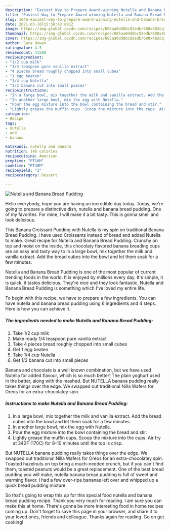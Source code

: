 ```yaml
---
description: "Easiest Way to Prepare Award-winning Nutella and Banana Bread Pudding"
title: "Easiest Way to Prepare Award-winning Nutella and Banana Bread Pudding"
slug: 1046-easiest-way-to-prepare-award-winning-nutella-and-banana-bread-pudding
date: 2021-03-16T15:58:43.891Z
image: https://img-global.cpcdn.com/recipes/685aa0dd8bc92edb/680x482cq70/nutella-and-banana-bread-pudding-recipe-main-photo.jpg
thumbnail: https://img-global.cpcdn.com/recipes/685aa0dd8bc92edb/680x482cq70/nutella-and-banana-bread-pudding-recipe-main-photo.jpg
cover: https://img-global.cpcdn.com/recipes/685aa0dd8bc92edb/680x482cq70/nutella-and-banana-bread-pudding-recipe-main-photo.jpg
author: Sara Bowen
ratingvalue: 4.5
reviewcount: 41588
recipeingredient:
- "1/2 cup milk"
- "1/4 teaspoon pure vanilla extract"
- "4 pieces bread roughly chopped into small cubes"
- "1 egg beaten"
- "1/4 cup Nutella"
- "1/2 banana cut into small pieces"
recipeinstructions:
- "In a large bowl, mix together the milk and vanilla extract. Add the bread cubes into the bowl and let them soak for a few minutes."
- "In another large bowl, mix the egg with Nutella."
- "Pour the egg mixture into the bowl containing the bread and stir."
- "Lightly grease the muffin cups. Scoop the mixture into the cups. Air fry at 340F (170C) for 8-10 minutes until the top is crisp."
categories:
- Recipe
tags:
- nutella
- and
- banana

katakunci: nutella and banana 
nutrition: 146 calories
recipecuisine: American
preptime: "PT16M"
cooktime: "PT48M"
recipeyield: "2"
recipecategory: Dessert

---
```



![Nutella and Banana Bread Pudding](https://img-global.cpcdn.com/recipes/685aa0dd8bc92edb/680x482cq70/nutella-and-banana-bread-pudding-recipe-main-photo.jpg)

Hello everybody, hope you are having an incredible day today. Today, we're going to prepare a distinctive dish, nutella and banana bread pudding. One of my favorites. For mine, I will make it a bit tasty. This is gonna smell and look delicious.

This Banana Croissant Pudding with Nutella is my spin on traditional Banana Bread Pudding. i have used Croissants instead of bread and added Nutella to make. Great recipe for Nutella and Banana Bread Pudding. Crunchy on top and moist on the inside, this chocolaty flavored banana breading cups are an easy and tasty way to In a large bowl, mix together the milk and vanilla extract. Add the bread cubes into the bowl and let them soak for a few minutes.

Nutella and Banana Bread Pudding is one of the most popular of current trending foods in the world. It is enjoyed by millions every day. It's simple, it is quick, it tastes delicious. They're nice and they look fantastic. Nutella and Banana Bread Pudding is something which I've loved my entire life.


To begin with this recipe, we have to prepare a few ingredients. You can have nutella and banana bread pudding using 6 ingredients and 4 steps. Here is how you can achieve it.

<!--inarticleads1-->

##### The ingredients needed to make Nutella and Banana Bread Pudding:

1. Take 1/2 cup milk
1. Make ready 1/4 teaspoon pure vanilla extract
1. Take 4 pieces bread roughly chopped into small cubes
1. Get 1 egg beaten
1. Take 1/4 cup Nutella
1. Get 1/2 banana cut into small pieces


Banana and chocolate is a well known combination, but we have used Nutella for added flavour, which is so much better! The plain yoghurt used in the batter, along with the mashed. But NUTELLA banana pudding really takes things over the edge. We swapped out traditional Nilla Wafers for Oreos for an extra-chocolatey spin. 

<!--inarticleads2-->

##### Instructions to make Nutella and Banana Bread Pudding:

1. In a large bowl, mix together the milk and vanilla extract. Add the bread cubes into the bowl and let them soak for a few minutes.
1. In another large bowl, mix the egg with Nutella.
1. Pour the egg mixture into the bowl containing the bread and stir.
1. Lightly grease the muffin cups. Scoop the mixture into the cups. Air fry at 340F (170C) for 8-10 minutes until the top is crisp.


But NUTELLA banana pudding really takes things over the edge. We swapped out traditional Nilla Wafers for Oreos for an extra-chocolatey spin. Toasted hazelnuts on top bring a much-needed crunch, but if you can&#39;t find them, toasted peanuts would be a great replacement. One of the best bread pudding you will make, nutella banana bread pudding is full of sweet and warming flavor. I had a few over-ripe bananas left over and whipped up a quick bread pudding mixture. 

So that's going to wrap this up for this special food nutella and banana bread pudding recipe. Thank you very much for reading. I am sure you can make this at home. There's gonna be more interesting food in home recipes coming up. Don't forget to save this page in your browser, and share it to your loved ones, friends and colleague. Thanks again for reading. Go on get cooking!
